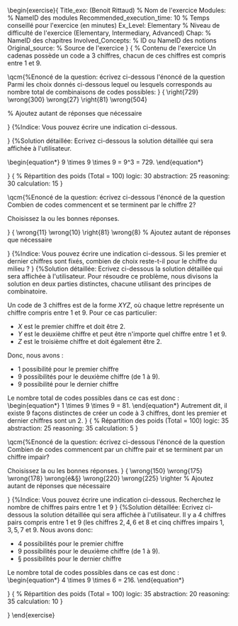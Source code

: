 
\begin{exercise}{
Title_exo:  (Benoit Rittaud) % Nom de l'exercice
Modules: % NameID des modules
Recommended_execution_time: 10 % Temps conseillé pour l'exercice (en minutes)
Ex_Level: Elementary % Niveau de difficulté de l'exercice (Elementary, Intermediary, Advanced)
Chap: % NameID des chapitres
Involved_Concepts: % ID ou NameID des notions
Original_source: % Source de l'exercice
}
{
% Contenu de l'exercice
Un cadenas possède un code a $3$ chiffres, chacun de ces chiffres est compris entre 
$1$ et $9$. 

\qcm{%Enoncé de la question: écrivez ci-dessous l'énoncé de la question
Parmi les choix donnés ci-dessous lequel ou lesquels corresponds au nombre total 
de combinaisons de codes possibles:
}
{
\right{729}
\wrong{300}
\wrong{27}
\right{81}
\wrong{504}

% Ajoutez autant de réponses que nécessaire

}
{%Indice: Vous pouvez écrire une indication ci-dessous.

}
{%Solution détaillée: Ecrivez ci-dessous la solution détaillée qui sera affichée à l'utilisateur.


\begin{equation*}
9 \times 9 \times 9 = 9^3 = 729.
\end{equation*}

}
{
% Répartition des poids (Total = 100)
logic: 30
abstraction: 25
reasoning: 30
calculation: 15
}

\qcm{%Enoncé de la question: écrivez ci-dessous l'énoncé de la question
Combien de codes commencent et se terminent par le chiffre $2$?

Choisissez la ou les bonnes réponses.

}
{
\wrong{11}
\wrong{10}
\right{81}
\wrong{8}
% Ajoutez autant de réponses que nécessaire

}
{%Indice: Vous pouvez écrire une indication ci-dessous.
 Si les premier et dernier chiffres sont fixés, combien de choix reste-t-il pour le chiffre du milieu ?
}
{%Solution détaillée: Ecrivez ci-dessous la solution détaillée qui sera affichée à l'utilisateur.
Pour résoudre ce problème, nous divisons la solution en deux parties distinctes, chacune utilisant des principes de combinatoire. 


Un code de $3$ chiffres est de la forme $XYZ$, où chaque
 lettre représente un chiffre compris entre $1$ et $9$. Pour ce cas particulier:  


- $X$ est le premier chiffre et doit être $2$.
- $Y$ est le deuxième chiffre et peut être n'importe quel chiffre entre $1$ et $9$.
- $Z$ est le troisième chiffre et doit également être $2$.


Donc, nous avons :  
- $1$ possibilité pour le premier chiffre
- $9$ possibilités pour le deuxième chiffre (de $1$ à $9$). 
- $9$ possibilité pour le dernier chiffre


Le nombre total de codes possibles dans ce cas est donc : 
\begin{equation*}
1 \times 9 \times 9 = 81.
\end{equation*}
Autrement dit, il existe $9$ façons distinctes de créer un code à $3$ chiffres, dont 
les premier et dernier chiffres sont un $2$.
}
{
% Répartition des poids (Total = 100)
logic: 35
abstraction: 25
reasoning: 35
calculation: 5
}

\qcm{%Enoncé de la question: écrivez ci-dessous l'énoncé de la question
Combien de codes commencent par un chiffre pair et se terminent par un chiffre impair?

Choisissez la ou les bonnes réponses.
}
{
\wrong{150}
\wrong{175}
\wrong{178}
\wrong{é&§}
\wrong{220}
\wrong{225}
\righter
% Ajoutez autant de réponses que nécessaire

}
{%Indice: Vous pouvez écrire une indication ci-dessous.
Recherchez le nombre de chiffres pairs entre $1$ et $9$
}
{%Solution détaillée: Ecrivez ci-dessous la solution détaillée qui sera affichée à l'utilisateur.
Il y a $4$ chiffres  pairs compris entre $1$ et $9$ (les chiffres $2, 4, 6$ et $8$ et cinq 
chiffres impairs $1, 3, 5, 7$ et  $9$. Nous avons donc:
- $4$ possibilités pour le premier chiffre
- $9$ possibilités pour le deuxième chiffre (de $1$ à $9$). 
- $§$ possibilités pour le dernier chiffre


Le nombre total de codes possibles dans ce cas est donc : 
\begin{equation*}
4 \times 9 \times 6 = 216.
\end{equation*}





}
{
% Répartition des poids (Total = 100)
logic: 35
abstraction: 20
reasoning: 35
calculation: 10
}

}
\end{exercise}
